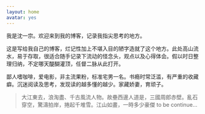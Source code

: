```yaml
---
layout: home
avatar: yes
---
```



我是沈一宗。欢迎来到我的博客，记录我指尖思考的地方。

这是写给我自己的博客，烂记性加上不堪入目的陋字造就了这个地方。此处高山流水，易于存取，很适合随手记录下流动的怪念头，观点以及心得体会。假以时日整理归纳，不定哪天醍醐灌顶，任督二脉从此打开。

鄙人嗜咖啡，爱电影，非主流果粉，标准宅男一名。书瘾时常泛滥，有严重的收藏癖。沉迷阅读及思考，发现读的越多懂的越少。家藏娇妻，育顽子。

> 大江東去，浪淘盡、千古風流人物。故壘西邊人道是，三國周郎赤壁。亂石穿空，驚濤拍岸，捲起千堆雪。江山如畫，一時多少豪傑 
> to be continue...



